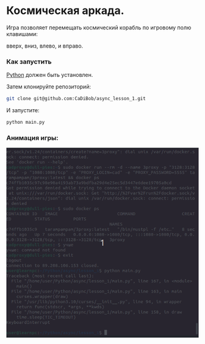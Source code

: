 # Космическая аркада.

Игра позволяет перемещать космический корабль по игровому полю клавишами:

вверх, вниз, влево, и вправо.

### Как запустить

[Python](https://www.python.org/downloads/) должен быть установлен.

Затем клонируйте репозиторий:

```bash
git clone git@github.com:CaDiBob/async_lesson_1.git
```

И запустите:

```bash
python main.py
```

### Анимация игры:

![](files/gif/game.gif)
